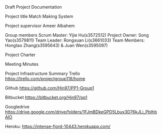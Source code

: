 Draft Project Documentation

Project title
Match Making System

Project supervisor
Ameer Albahem

Group members
Scrum Master: Yijie Hu(s3572512)
Project Owner: Song Yao(s3579811)
Team Leader: Rongxuan Li(s3661033)
Team Members: Hongtao Zhang(s3595643) & Juan Wen(s3595097)

Project Charter

Meeting Minutes

Project Infrastructure Summary
Trello
https://trello.com/projectgroup118/home

Github
https://github.com/Hin97/PP1-Group1

Bitbucket
https://bitbucket.org/Hin97/pp1

Googledrive
https://drive.google.com/drive/folders/1FJmBDkeGPD5Lbux3D76kJLi_PbIhbAlO

Heroku:
https://intense-fjord-10443.herokuapp.com/

